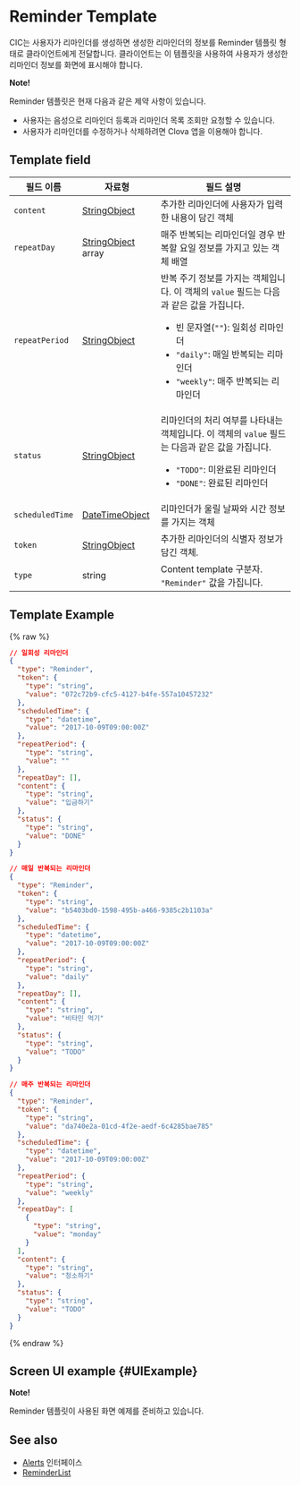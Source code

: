 # Reminder Template
CIC는 사용자가 리마인더를 생성하면 생성한 리마인더의 정보를 Reminder 템플릿 형태로 클라이언트에게 전달합니다. 클라이언트는 이 템플릿을 사용하여 사용자가 생성한 리마인더 정보를 화면에 표시해야 합니다.

<div class="note">
<p><strong>Note!</strong></p>
<p>Reminder 템플릿은 현재 다음과 같은 제약 사항이 있습니다.</p>
<ul>
  <li>사용자는 음성으로 리마인더 등록과 리마인더 목록 조회만 요청할 수 있습니다.</li>
  <li>사용자가 리마인더를 수정하거나 삭제하려면 Clova 앱을 이용해야 합니다.</li>
</ul>
</div>

## Template field

| 필드 이름       | 자료형    | 필드 설명                     |
|---------------|---------|-----------------------------|
| `content`       | [StringObject](/CIC/References/ContentTemplates/Shared_Objects.md#StringObject)     | 추가한 리마인더에 사용자가 입력한 내용이 담긴 객체 |
| `repeatDay`     | [StringObject](/CIC/References/ContentTemplates/Shared_Objects.md#StringObject) array | 매주 반복되는 리마인더일 경우 반복할 요일 정보를 가지고 있는 객체 배열 |
| `repeatPeriod`  | [StringObject](/CIC/References/ContentTemplates/Shared_Objects.md#StringObject)     | 반복 주기 정보를 가지는 객체입니다. 이 객체의 `value` 필드는 다음과 같은 값을 가집니다. <ul><li>빈 문자열(<code>""</code>): 일회성 리마인더</li><li><code>"daily"</code>: 매일 반복되는 리마인더</li><li><code>"weekly"</code>: 매주 반복되는 리마인더</li></ul> |
| `status`        | [StringObject](/CIC/References/ContentTemplates/Shared_Objects.md#StringObject)     | 리마인더의 처리 여부를 나타내는 객체입니다. 이 객체의 `value` 필드는 다음과 같은 값을 가집니다. <ul><li><code>"TODO"</code>: 미완료된 리마인더</li><li><code>"DONE"</code>: 완료된 리마인더</li></ul> |
| `scheduledTime` | [DateTimeObject](/CIC/References/ContentTemplates/Shared_Objects.md#DateTimeObject) | 리마인더가 울릴 날짜와 시간 정보를 가지는 객체      |
| `token`         | [StringObject](/CIC/References/ContentTemplates/Shared_Objects.md#StringObject)     | 추가한 리마인더의 식별자 정보가 담긴 객체.  |
| `type`          | string                                                                              | Content template 구분자. `"Reminder"` 값을 가집니다.  |

## Template Example

{% raw %}

```json
// 일회성 리마인더
{
  "type": "Reminder",
  "token": {
    "type": "string",
    "value": "072c72b9-cfc5-4127-b4fe-557a10457232"
  },
  "scheduledTime": {
    "type": "datetime",
    "value": "2017-10-09T09:00:00Z"
  },
  "repeatPeriod": {
    "type": "string",
    "value": ""
  },
  "repeatDay": [],
  "content": {
    "type": "string",
    "value": "입금하기"
  },
  "status": {
    "type": "string",
    "value": "DONE"
  }
}

// 매일 반복되는 리마인더
{
  "type": "Reminder",
  "token": {
    "type": "string",
    "value": "b5403bd0-1598-495b-a466-9385c2b1103a"
  },
  "scheduledTime": {
    "type": "datetime",
    "value": "2017-10-09T09:00:00Z"
  },
  "repeatPeriod": {
    "type": "string",
    "value": "daily"
  },
  "repeatDay": [],
  "content": {
    "type": "string",
    "value": "비타민 먹기"
  },
  "status": {
    "type": "string",
    "value": "TODO"
  }
}

// 매주 반복되는 리마인더
{
  "type": "Reminder",
  "token": {
    "type": "string",
    "value": "da740e2a-01cd-4f2e-aedf-6c4285bae785"
  },
  "scheduledTime": {
    "type": "datetime",
    "value": "2017-10-09T09:00:00Z"
  },
  "repeatPeriod": {
    "type": "string",
    "value": "weekly"
  },
  "repeatDay": [
    {
      "type": "string",
      "value": "monday"
    }
  ],
  "content": {
    "type": "string",
    "value": "청소하기"
  },
  "status": {
    "type": "string",
    "value": "TODO"
  }
}
```

{% endraw %}

## Screen UI example {#UIExample}

<div class="note">
<p><strong>Note!</strong></p>
<p>Reminder 템플릿이 사용된 화면 예제를 준비하고 있습니다.</p>
</div>

## See also
* [Alerts](/CIC/References/CICInterface/Alerts.md) 인터페이스
* [ReminderList](/CIC/References/ContentTemplates/ReminderList.md)
